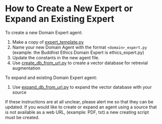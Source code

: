 # How to Create a New Expert or Expand an Existing Expert

To create a new Domain Expert agent: 

1. Make a copy of [expert_template.py](../src/agents/experts/template/expert_template.py)
2. Name your new Domain Agent with the format `<domain>_expert.py` (example: the Buddhist Ethics Domain Expert is ethics_expert.py)
3. Update the constants in the new agent file.
4. Use [create_db_from_url.py](../src/agents/experts/utils/db_creation_scripts/create_db_from_url.py) to create a vector database for retrevial augmentation

To expand and existing Domain Expert agent:

1. Use [expand_db_from_url.py](../src/agents/experts/utils/db_creation_scripts/expand_db_from_url.py) to expand the vector database with your source

If these instructions are at all unclear, please alert me so that they can be updated. If you would like to create or expand an agent using a source that is not available as a web URL, (example: PDF, txt) a new creating script must be created.